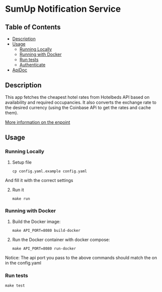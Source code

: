 # SumUp Notification Service


## Table of Contents

- [Description](#description)
- [Usage](#usage)
  - [Running Locally](#running-locally)
  - [Running with Docker](#running-with-docker)
  - [Run tests](#run-tests)
  - [Authenticate](#authenticate)
- [ApiDoc](openapi.yaml)

## Description

This app fetches the cheapest hotel rates from Hotelbeds API based on availability and required occupancies. It also converts the exchange rate to the desired currency (using the Coinbase APi to get the rates and cache them).

[More information on the enpoint](./openapi.yaml)

## Usage

### Running Locally
1. Setup  file

   ```shell
   cp config.yaml.example config.yaml
   ```
And fill it with the correct settings

2. Run it

   ```shell
   make run
   ```

### Running with Docker

1. Build the Docker image:

   ```shell
   make API_PORT=8080 build-docker
   ```

2. Run the Docker container with docker compose:

   ```shell
   make API_PORT=8080 run-docker
   ```
Notice: The api port you pass to the above commands should match the on in the config.yaml

### Run tests

   ```shell
   make test
   ```